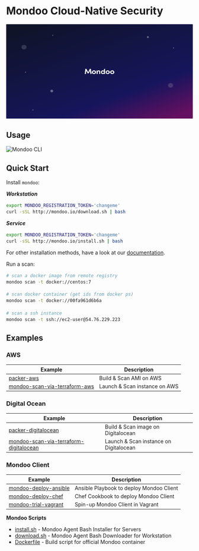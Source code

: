 # Mondoo Cloud-Native Security

![Mondoo Cloud-Native Security](assets/github.splash.png)

## Usage

![Mondoo CLI](assets/mondoo-cli.png)

## Quick Start

Install `mondoo`:

***Workstation***

```bash
export MONDOO_REGISTRATION_TOKEN='changeme'
curl -sSL http://mondoo.io/download.sh | bash
```

***Service***

```bash
export MONDOO_REGISTRATION_TOKEN='changeme'
curl -sSL http://mondoo.io/install.sh | bash
```

For other installation methods, have a look at our [documentation](https://docs.mondoo.io/server/overview).

Run a scan:

```bash
# scan a docker image from remote registry
mondoo scan -t docker://centos:7

# scan docker container (get ids from docker ps)
mondoo scan -t docker://00fa961d6b6a

# scan a ssh instance
mondoo scan -t ssh://ec2-user@54.76.229.223
```

## Examples

### AWS

Example   | Description |
--------- | --------- |
[packer-aws](./examples/packer-aws) | Build & Scan AMI on AWS |
[mondoo-scan-via-terraform-aws](./examples/mondoo-scan-via-terraform-aws) | Launch & Scan instance on AWS |

### Digital Ocean

Example   | Description |
--------- | --------- |
[packer-digitalocean](./examples/packer-digitalocean) | Build & Scan image on Digitalocean |
[mondoo-scan-via-terraform-digitalocean](./examples/mondoo-scan-via-terraform-digitalocean) | Launch & Scan instance on Digitalocean |

### Mondoo Client

Example   | Description |
--------- | --------- |
[mondoo-deploy-ansible](./examples/mondoo-deploy-ansible) | Ansible Playbook to deploy Mondoo Client |
[mondoo-deploy-chef](./examples/mondoo-deploy-chef) | Chef Cookbook to deploy Mondoo Client |
[mondoo-trial-vagrant](./examples/mondoo-trial-vagrant) | Spin-up Mondoo Client in Vagrant |


**Mondoo Scripts**

- [install.sh](./install.sh) - Mondoo Agent Bash Installer for Servers
- [download.sh](./download.sh) - Mondoo Agent Bash Downloader for Workstation
- [Dockerfile](./Dockerfile) - Build script for official Mondoo container
